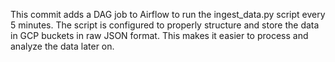 This commit adds a DAG job to Airflow to run the ingest_data.py script every 5 minutes. The script is configured to properly structure and store the data in GCP buckets in raw JSON format. This makes it easier to process and analyze the data later on.
